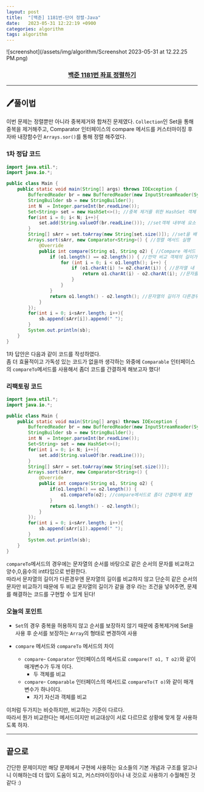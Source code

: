 ```yaml
---
layout: post
title:  "[백준] 1181번-단어 정렬-Java"
date:   2023-05-31 12:22:19 +0900
categories: algorithm
tags: algorithm
---
```


![screenshot](/assets/img/algorithm/Screenshot 2023-05-31 at 12.22.25 PM.png)
### <center><a href="https://www.acmicpc.net/problem/1181">백준 1181번 좌표 정렬하기</a></center>
---

## 🖊️풀이법

이번 문제는 정렬뿐만 아니라 중복제거와 합쳐진 문제였다.
```Collection```인 Set을 통해 중복을 제거해주고, Comparator 인터페이스의 compare 메서드를 커스터마이징 후 자바 내장함수인 ```Arrays.sor()```를 통해 정렬 해주었다.


### 1차 정답 코드
```java
import java.util.*;
import java.io.*;

public class Main {
    public static void main(String[] args) throws IOException {
        BufferedReader br = new BufferedReader(new InputStreamReader(System.in));
        StringBuilder sb = new StringBuilder();
        int N  = Integer.parseInt(br.readLine());
        Set<String> set = new HashSet<>(); //중복 제거를 위한 HashSet 객체 생성
        for(int i = 0; i< N; i++){
            set.add(String.valueOf(br.readLine())); //set객체 내부에 요소 추가
        }
        String[] sArr = set.toArray(new String[set.size()]); //set을 배열로 변경
        Arrays.sort(sArr, new Comparator<String>() { //정렬 메서드 실행
            @Override
            public int compare(String o1, String o2) { //Compare 메서드 오버라이딩
                if (o1.length() == o2.length()) { //만약 비교 객체의 길이가 같으면
                    for (int i = 0; i < o1.length(); i++) {
                        if (o1.charAt(i) != o2.charAt(i)) { //문자열 내 문자가 다른 경우
                            return o1.charAt(i) - o2.charAt(i); //문자를 비교해서 오름차순 정렬
                        }
                    }
                }
                return o1.length() - o2.length(); //문자열의 길이가 다른경우 문자열 길이가 짧은 순으로 정렬
            }
        });
        for(int i = 0; i<sArr.length; i++){
            sb.append(sArr[i]).append(" ");
        }
        System.out.println(sb);
    }
}
```
1차 답안은 다음과 같이 코드를 작성하였다.<br>
좀 더 효율적이고 가독성 있는 코드가 없을까 생각하는 와중에 ```Comparable``` 인터페이스의 ```compareTo```메서드를 사용해서 좀더 코드를 간결하게 해보고자 했다! 


### 리팩토링 코드

```java
import java.util.*;
import java.io.*;

public class Main {
    public static void main(String[] args) throws IOException {
        BufferedReader br = new BufferedReader(new InputStreamReader(System.in));
        StringBuilder sb = new StringBuilder();
        int N  = Integer.parseInt(br.readLine());
        Set<String> set = new HashSet<>();
        for(int i = 0; i< N; i++){
            set.add(String.valueOf(br.readLine()));
        }
        String[] sArr = set.toArray(new String[set.size()]);
        Arrays.sort(sArr, new Comparator<String>() {
            @Override
            public int compare(String o1, String o2) { 
                if(o1.length() == o2.length()) {
                    o1.compareTo(o2); //compare메서드로 좀더 간결하게 표현
                }
                return o1.length() - o2.length();
            }
        });
        for(int i = 0; i<sArr.length; i++){
            sb.append(sArr[i]).append(" ");
        }
        System.out.println(sb);
    }
}
```

```compareTo```메서드의 경우에는 문자열의 순서를 바탕으로 같은 순서의 문자를 비교하고 양수,0,음수의 int타입으로 반환한다.<br>
따라서 문자열의 길이가 다른경우엔 문자열의 길이를 비교하지 않고 단순히 같은 순서의 문자만 비교하기 때문에 두 비교 문자열의 길이가 같을 경우 라는 조건을 넣어주면, 문제를 해결하는 코드를 구현할 수 있게 된다!


### 오늘의 포인트
* ```Set```의 경우 중복을 허용하지 않고 순서를 보장하지 않기 때문에 중복제거에 Set을 사용 후 순서를 보장하는 ```Array```의 형태로 변경하여 사용

* ```compare``` 메서드와 ```compareTo``` 메서드의 차이
    *  ```compare```- ```Comparator``` 인터페이스의 메서드로 ```compare(T o1, T o2)```와 같이 매개변수가 두개 이다.
        * 두 객체를 비교
    * ```compare```- ```Comparable``` 인터페이스의 메서드로 ```compareTo(T o)```와 같이 매개변수가 하나이다.
        * 자기 자신과 객체를 비교

이처럼 두가지는 비슷하지만, 비교하는 기준이 다르다.<br>
따라서 뭔가 비교한다는 메서드이지만 비교대상이 서로 다르므로 상황에 맞게 잘 사용하도록 하자.


---

## 끝으로

간단한 문제이지만 해당 문제에서 구현에 사용하는 요소들의 기본 개념과 구조를 알고나니 이해하는데 더 많이 도움이 되고, 커스터마이징이나 내 것으로 사용하기 수월해진 것 같다 :)

